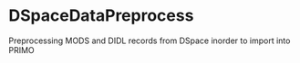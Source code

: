DSpaceDataPreprocess
====================

Preprocessing MODS and DIDL records from DSpace inorder to import into PRIMO